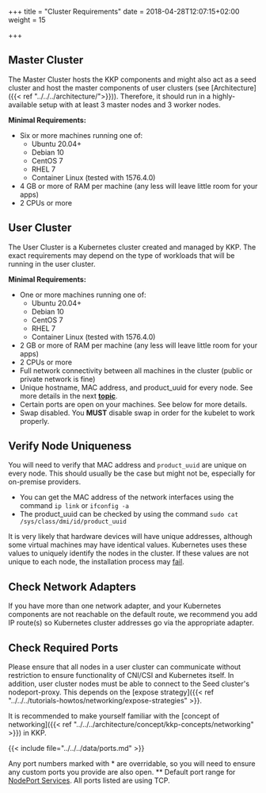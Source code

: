 +++
title = "Cluster Requirements"
date = 2018-04-28T12:07:15+02:00
weight = 15

+++

## Master Cluster
The Master Cluster hosts the KKP components and might also act as a seed cluster and host the master components of user clusters (see [Architecture]({{< ref "../../../architecture/">}})). Therefore, it should run in a highly-available setup with at least 3 master nodes and 3 worker nodes.

**Minimal Requirements:**
* Six or more machines running one of:
  * Ubuntu 20.04+
  * Debian 10
  * CentOS 7
  * RHEL 7
  * Container Linux (tested with 1576.4.0)
* 4 GB or more of RAM per machine (any less will leave little room for your apps)
* 2 CPUs or more

## User Cluster
The User Cluster is a Kubernetes cluster created and managed by KKP. The exact requirements may depend on the type of workloads that will be running in the user cluster.

**Minimal Requirements:**
* One or more machines running one of:
  * Ubuntu 20.04+
  * Debian 10
  * CentOS 7
  * RHEL 7
  * Container Linux (tested with 1576.4.0)
* 2 GB or more of RAM per machine (any less will leave little room for your apps)
* 2 CPUs or more
* Full network connectivity between all machines in the cluster (public or private network is fine)
* Unique hostname, MAC address, and product\_uuid for every node. See more details in the next [**topic**](#Verify-the-MAC-Address-and-product-uuid-Are-Unique-for-Every-Node).
* Certain ports are open on your machines. See below for more details.
* Swap disabled. You **MUST** disable swap in order for the kubelet to work properly.

## Verify Node Uniqueness

You will need to verify that MAC address and `product_uuid` are unique on every node. This should usually be the case but might not be, especially for on-premise providers.

* You can get the MAC address of the network interfaces using the command `ip link` or `ifconfig -a`
* The product\_uuid can be checked by using the command `sudo cat /sys/class/dmi/id/product_uuid`

It is very likely that hardware devices will have unique addresses, although some virtual machines may have identical values. Kubernetes uses these values to uniquely identify the nodes in the cluster. If these values are not unique to each node, the installation process may [fail](https://github.com/kubernetes/kubeadm/issues/31).

## Check Network Adapters

If you have more than one network adapter, and your Kubernetes components are not reachable on the default route, we recommend you add IP route(s) so Kubernetes cluster addresses go via the appropriate adapter.

## Check Required Ports

Please ensure that all nodes in a user cluster can communicate without restriction to ensure functionality of CNI/CSI and Kubernetes itself.
In addition, user cluster nodes must be able to connect to the Seed cluster's nodeport-proxy. This depends on the [expose strategy]({{< ref "../../../tutorials-howtos/networking/expose-strategies" >}}.

It is recommended to make yourself familiar with the [concept of networking]({{< ref "../../../architecture/concept/kkp-concepts/networking" >}}) in KKP.

{{< include file="../../../data/ports.md" >}}

Any port numbers marked with * are overridable, so you will need to ensure any custom ports you provide are also open.
** Default port range for [NodePort Services](https://kubernetes.io/docs/concepts/services-networking/service/).
All ports listed are using TCP.
